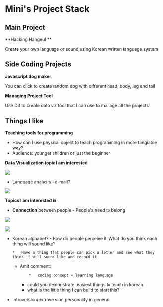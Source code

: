 # Mini's Project Stack

## Main Project

**Hacking Hangeul **

Create your own language or sound using Korean written language system

## Side Coding Projects

**Javascript dog maker**

You can click to create random dog with different head, body, leg and tail

**Managing Project Tool**

Use D3 to create data viz tool that I can use to manage all the projects

## Things I like

**Teaching tools for programming**

*   How can I use physical object to teach programming in more tangiable way?
*   Audience: younger children or just the beginner

**Data Visualization topic I am interested**

![](https://hackpad-attachments.s3.amazonaws.com/hackpad.com_mVTMzuudDH2_p.77398_1382489747244_20131022_205326.jpg)

*   Language analysis - e-mail? 

![](https://hackpad-attachments.s3.amazonaws.com/hackpad.com_mVTMzuudDH2_p.77398_1382489757044_20131022_205356.jpg)

**Topics I am interested in**

*   **Connection** between people - People's need to belong 

![](https://hackpad-attachments.s3.amazonaws.com/hackpad.com_mVTMzuudDH2_p.77398_1382489496578_20131022_204306.jpg)

![](https://hackpad-attachments.s3.amazonaws.com/hackpad.com_mVTMzuudDH2_p.77398_1382489555796_20131022_203105.jpg)

*   Korean alphabet? - How do people perceive it. What do you think each thing will sound like? 

        *   Have a thing that people can pick a letter and see what they think it will sound like and record it
    *   Amit comment: 

                *   coding concept + learning language
        *   could you demonstrate. easiest things to teach in korean
        *   what is the little thing I can build to start this?

*   Introversion/extroversion personality in general